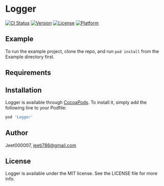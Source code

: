 # Logger

[![CI Status](https://img.shields.io/travis/Jeet000007/Logger.svg?style=flat)](https://travis-ci.org/Jeet000007/Logger)
[![Version](https://img.shields.io/cocoapods/v/Logger.svg?style=flat)](https://cocoapods.org/pods/Logger)
[![License](https://img.shields.io/cocoapods/l/Logger.svg?style=flat)](https://cocoapods.org/pods/Logger)
[![Platform](https://img.shields.io/cocoapods/p/Logger.svg?style=flat)](https://cocoapods.org/pods/Logger)

## Example

To run the example project, clone the repo, and run `pod install` from the Example directory first.

## Requirements

## Installation

Logger is available through [CocoaPods](https://cocoapods.org). To install
it, simply add the following line to your Podfile:

```ruby
pod 'Logger'
```

## Author

Jeet000007, jeetj786@gmail.com

## License

Logger is available under the MIT license. See the LICENSE file for more info.
